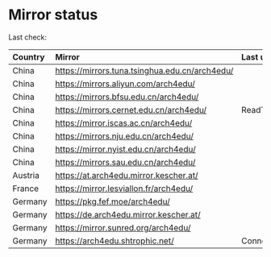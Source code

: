 <script src="./time.js"></script>
# Mirror status
Last check: <script type="text/javascript">localize(1755105626.3792045);</script>

|Country|Mirror|Last update|
|:------|:-----|:----------|
|China|https://mirrors.tuna.tsinghua.edu.cn/arch4edu/|<script type="text/javascript">localize(1755068060);</script>|
|China|https://mirrors.aliyun.com/arch4edu/|<script type="text/javascript">localize(1755068060);</script>|
|China|https://mirrors.bfsu.edu.cn/arch4edu/|<script type="text/javascript">localize(1755026466);</script>|
|China|https://mirrors.cernet.edu.cn/arch4edu/|ReadTimeout|
|China|https://mirror.iscas.ac.cn/arch4edu/|<script type="text/javascript">localize(1755068060);</script>|
|China|https://mirrors.nju.edu.cn/arch4edu/|<script type="text/javascript">localize(1755026466);</script>|
|China|https://mirror.nyist.edu.cn/arch4edu/|<script type="text/javascript">localize(1755068060);</script>|
|China|https://mirrors.sau.edu.cn/arch4edu/|<script type="text/javascript">localize(1754895516);</script>|
|Austria|https://at.arch4edu.mirror.kescher.at/|<script type="text/javascript">localize(1755068060);</script>|
|France|https://mirror.lesviallon.fr/arch4edu/|<script type="text/javascript">localize(1755026466);</script>|
|Germany|https://pkg.fef.moe/arch4edu/|<script type="text/javascript">localize(1755068060);</script>|
|Germany|https://de.arch4edu.mirror.kescher.at/|<script type="text/javascript">localize(1755068060);</script>|
|Germany|https://mirror.sunred.org/arch4edu/|<script type="text/javascript">localize(1755068060);</script>|
|Germany|https://arch4edu.shtrophic.net/|ConnectionError|

<script src="./tablefilter/tablefilter.js"></script>
<script src="./table.js"></script>